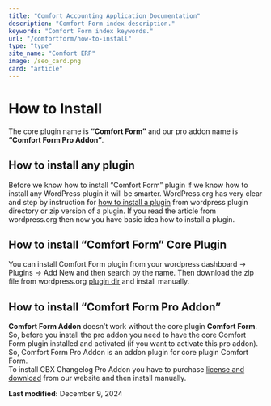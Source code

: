 ```yaml
---
title: "Comfort Accounting Application Documentation"
description: "Comfort Form index description."
keywords: "Comfort Form index keywords."
url: "/comfortform/how-to-install"
type: "type"
site_name: "Comfort ERP"
image: /seo_card.png
card: "article"
---
```

# How to Install

The core plugin name is **“Comfort Form”** and our pro addon name is **“Comfort Form Pro Addon”**.

## How to install any plugin

Before we know how to install “Comfort Form” plugin if we know how to install any WordPress plugin it will be smarter. WordPress.org has very clear and step by instruction for [how to install a plugin](https://wordpress.org/documentation/article/manage-plugins/#installing-plugins-1) from wordpress plugin directory or zip version of a plugin. If you read the article from wordpress.org then now you have basic idea how to install a plugin.

## How to install “Comfort Form” Core Plugin

You can install Comfort Form plugin from your wordpress dashboard -> Plugins -> Add New and then search by the name. Then download the zip file from wordpress.org [plugin dir](https://wordpress.org/plugins/comfortform/) and install manually.

## How to install “Comfort Form Pro Addon”

**Comfort Form Addon** doesn’t work without the core plugin **Comfort Form**. So, before you install the pro addon you need to have the core Comfort Form plugin installed and activated (if you want to activate this pro addon). So, Comfort Form Pro Addon is an addon plugin for core plugin Comfort Form.  
To install CBX Changelog Pro Addon you have to purchase [license and download](https://codeboxr.com/product/cbx-changelog-for-wordpress/#downloadarea) from our website and then install manually.

**Last modified:** December 9, 2024